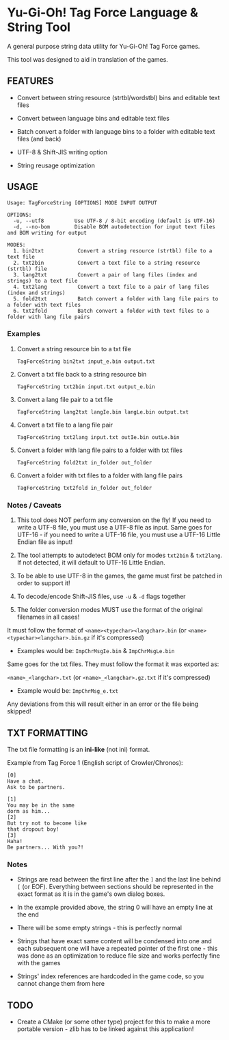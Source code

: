 # Yu-Gi-Oh! Tag Force Language & String Tool

A general purpose string data utility for Yu-Gi-Oh! Tag Force games.

This tool was designed to aid in translation of the games.

## FEATURES

- Convert between string resource (strtbl/wordstbl) bins and editable text files

- Convert between language bins and editable text files

- Batch convert a folder with language bins to a folder with editable text files (and back)

- UTF-8 & Shift-JIS writing option

- String reusage optimization

## USAGE

```
Usage: TagForceString [OPTIONS] MODE INPUT OUTPUT

OPTIONS:
  -u, --utf8          Use UTF-8 / 8-bit encoding (default is UTF-16)
  -d, --no-bom        Disable BOM autodetection for input text files and BOM writing for output

MODES:
  1. bin2txt           Convert a string resource (strtbl) file to a text file
  2. txt2bin           Convert a text file to a string resource (strtbl) file
  3. lang2txt          Convert a pair of lang files (index and strings) to a text file
  4. txt2lang          Convert a text file to a pair of lang files (index and strings)
  5. fold2txt          Batch convert a folder with lang file pairs to a folder with text files
  6. txt2fold          Batch convert a folder with text files to a folder with lang file pairs
```

### Examples

1. Convert a string resource bin to a txt file
   
   `TagForceString bin2txt input_e.bin output.txt`

2. Convert a txt file back to a string resource bin
   
   `TagForceString txt2bin input.txt output_e.bin`

3. Convert a lang file pair to a txt file
   
   `TagForceString lang2txt langIe.bin langLe.bin output.txt`

4. Convert a txt file to a lang file pair
   
   `TagForceString txt2lang input.txt outIe.bin outLe.bin`

5. Convert a folder with lang file pairs to a folder with txt files
   
   `TagForceString fold2txt in_folder out_folder`

6. Convert a folder with txt files to a folder with lang file pairs
   
   `TagForceString txt2fold in_folder out_folder`

### Notes / Caveats

1. This tool does NOT perform any conversion on the fly! If you need to write a UTF-8 file, you must use a UTF-8 file as input. Same goes for UTF-16 - if you need to write a UTF-16 file, you must use a UTF-16 Little Endian file as input!

2. The tool attempts to autodetect BOM only for modes `txt2bin` & `txt2lang`. If not detected, it will default to UTF-16 Little Endian.

3. To be able to use UTF-8 in the games, the game must first be patched in order to support it!

4. To decode/encode Shift-JIS files, use `-u` & `-d` flags together

5. The folder conversion modes MUST use the format of the original filenames in all cases! 

It must follow the format of `<name><typechar><langchar>.bin` (or `<name><typechar><langchar>.bin.gz` if it's compressed)

- Examples would be: `ImpChrMsgIe.bin` & `ImpChrMsgLe.bin`

Same goes for the txt files. They must follow the format it was exported as:

`<name>_<langchar>.txt` (or `<name>_<langchar>.gz.txt` if it's compressed)

- Example would be: `ImpChrMsg_e.txt`

Any deviations from this will result either in an error or the file being skipped!

## TXT FORMATTING

The txt file formatting is an **ini-like** (not ini) format.

Example from Tag Force 1 (English script of Crowler/Chronos):

```
[0]
Have a chat.
Ask to be partners.

[1]
You may be in the same
dorm as him...
[2]
But try not to become like
that dropout boy!
[3]
Haha!
Be partners... With you?!
```

### Notes

- Strings are read between the first line after the `]`  and the last line behind `[` (or EOF). 
  Everything between sections should be represented in the exact format as it is in the game's own dialog boxes.

- In the example provided above, the string 0 will have an empty line at the end

- There will be some empty strings - this is perfectly normal

- Strings that have exact same content will be condensed into one and each subsequent one will have a repeated pointer of the first one - this was done as an optimization to reduce file size and works perfectly fine with the games

- Strings' index references are hardcoded in the game code, so you cannot change them from here

## TODO

- Create a CMake (or some other type) project for this to make a more portable version - zlib has to be linked against this application!
